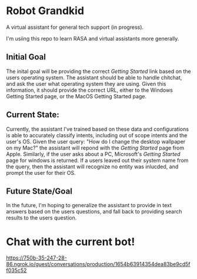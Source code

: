# Robot Grandkid

A virtual assistant for general tech support (in progress).

I'm usiing this repo to learn RASA and virtual assistants more generally.

## Initial Goal

The inital goal will be providing the correct *Getting Started* link based on the users operating system. The assistant should be able to handle chitchat, and ask the user what operating system they are using. Given this information, it should provide the correct URL, either to the Windows Getting Started page, or the MacOS Getting Started page.

## Current State:

Currently, the assistant I've trained based on these data and configurations is able to accurately classify intents, including out of scope intents and the user's OS. Given the user query: "How do I change the desktop wallpaper on my Mac?" the assistant will repond with the *Getting Started* page from Apple. Similarly, if the user asks about a PC, Microsoft's *Getting Started* page for windows is returned. If a users leaved out their system name from the query, then the assistant will recognize no entity was inlucded, and prompt the user for their OS.

## Future State/Goal

In the future, I'm hoping to generalize the assistant to provide in text answers based on the users questions, and fall back to providing search results to the users question.


# Chat with the current bot!

https://750b-35-247-28-86.ngrok.io/guest/conversations/production/1654b63914354dea83be9cd5ff035c52
